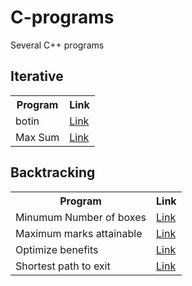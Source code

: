 # C-programs
Several C++ programs

<h2> Iterative </h2>
<table>
  <tr>
    <th>Program</th>
    <th>Link</th>
  </tr>
  <tr>
    <td>botin</td>
    <td><a href=https://github.com/javVM/C-programs/blob/main/iterative/botin.cpp>Link</a></td>
  </tr>
  <tr>
    <td>Max Sum</td>
    <td><a href=https://github.com/javVM/C-programs/blob/main/iterative/max_sum.cpp>Link</a></td>
    </tr>
</table>

<h2> Backtracking </h2>
<table>
  <tr>
    <th>Program</th>
    <th>Link</th>
  </tr>
  <tr>
    <td>Minumum Number of boxes</td>
    <td><a href=https://github.com/javVM/C-programs/blob/main/backtracking/cajas.cpp>Link</a></td>
  </tr>
  <tr>
    <td>Maximum marks attainable</td>
    <td><a href= https://github.com/javVM/C-programs/blob/main/backtracking/numExamenes.cpp>Link</a></td>
  </tr>
   <tr>
    <td>Optimize benefits</td>
    <td><a href=https://github.com/javVM/C-programs/blob/main/backtracking/beneficios.cpp>Link</a></td>
  </tr>
  <tr>
    <td>Shortest path to exit</td>
    <td><a href=https://github.com/javVM/C-programs/blob/main/backtracking/pathtoexit.cpp>Link</a></td>
  </tr>
</table>
